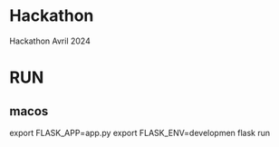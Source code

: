 # Hackathon
Hackathon Avril 2024


# RUN
## macos
export FLASK_APP=app.py
export FLASK_ENV=developmen
flask run
